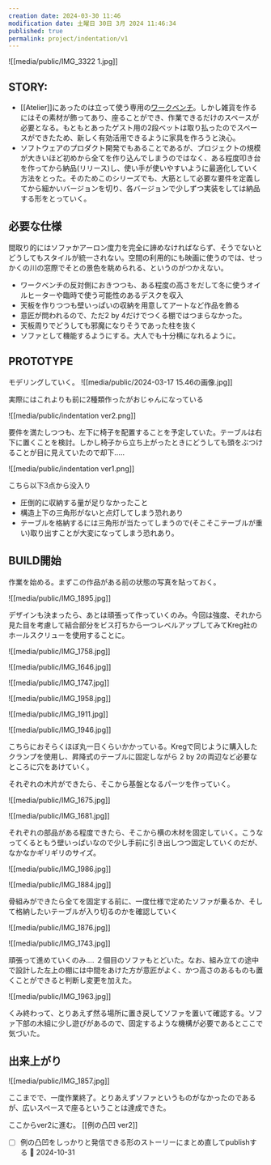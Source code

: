 ```yaml
---
creation date: 2024-03-30 11:46
modification date: 土曜日 30日 3月 2024 11:46:34
published: true
permalink: project/indentation/v1
---
```

![[media/public/IMG_3322 1.jpg]]

## STORY:
- [[Atelier]]にあったのは立って使う専用の[ワークベンチ](https://mdaisuke.net/jp/2023/08/21/%E3%83%99%E3%83%B3%E3%83%81/)。しかし雑貨を作るにはその素材が飾ってあり、座ることができ、作業できるだけのスペースが必要となる。もともとあったゲスト用の2段ベットは取り払ったのでスペースができたため、新しく有効活用できるように家具を作ろうと決心。
- ソフトウェアのプロダクト開発でもあることであるが、プロジェクトの規模が大きいほど初めから全てを作り込んでしまうのではなく、ある程度叩き台を作ってから納品(リリース)し、使い手が使いやすいように最適化していく方法をとった。そのためこのシリーズでも、大筋として必要な要件を定義してから細かいバージョンを切り、各バージョンで少しずつ実装をしては納品する形をとっていく。

## 必要な仕様

間取り的にはソファかアーロン度力を完全に諦めなければならず、そうでないとどうしてもスタイルが統一されない。空間の利用的にも映画に使うのでは、せっかくの川の窓際でそとの景色を眺められる、というのがつかえない。

- ワークベンチの反対側におきつつも、ある程度の高さをだして冬に使うオイルヒーターや臨時で使う可能性のあるデスクを収入
- 天板を作りつつも壁いっぱいの収納を用意してアートなど作品を飾る
- 意匠が問われるので、ただ2 by 4だけでつくる棚ではつまらなかった。
- 天板周りでどうしても邪魔になりそうであった柱を抜く
- ソファとして機能するようにする。大人でも十分横になれるように。

## PROTOTYPE

モデリングしていく。
![[media/public/2024-03-17 15.46の画像.jpg]]

実際にはこれよりも前に2種類作ったがおじゃんになっている


![[media/public/indentation ver2.png]]

要件を満たしつつも、左下に椅子を配置することを予定していた。テーブルは右下に置くことを検討。しかし椅子から立ち上がったときにどうしても頭をぶつけることが目に見えていたので却下.....


![[media/public/indentation ver1.png]]

こちら以下3点から没入り
- 圧倒的に収納する量が足りなかったこと
- 構造上下の三角形がないと点灯してしまう恐れあり
- テーブルを格納するには三角形が当たってしまうので(そこそこテーブルが重い)取り出すことが大変になってしまう恐れあり。

## BUILD開始

作業を始める。まずこの作品がある前の状態の写真を貼っておく。

![[media/public/IMG_1895.jpg]]

デザインも決まったら、あとは頑張って作っていくのみ。今回は強度、それから見た目を考慮して結合部分をビス打ちから一つレベルアップしてみてKreg社のホールスクリューを使用することに。


![[media/public/IMG_1758.jpg]]


![[media/public/IMG_1646.jpg]]


![[media/public/IMG_1747.jpg]]


![[media/public/IMG_1958.jpg]]

![[media/public/IMG_1911.jpg]]


![[media/public/IMG_1946.jpg]]


こちらにおそらくほぼ丸一日くらいかかっている。Kregで同じように購入したクランプを使用し、昇降式のテーブルに固定しながら 2 by 2の両辺など必要なところに穴をあけていく。

それぞれの木片ができたら、そこから基盤となるパーツを作っていく。

![[media/public/IMG_1675.jpg]]


![[media/public/IMG_1681.jpg]]

それぞれの部品がある程度できたら、そこから横の木材を固定していく。こうなってくるともう壁いっぱいなので少し手前に引き出しつつ固定していくのだが、なかなかギリギリのサイズ。

![[media/public/IMG_1986.jpg]]


![[media/public/IMG_1884.jpg]]


骨組みができたら全てを固定する前に、一度仕様で定めたソファが乗るか、そして格納したいテーブルが入り切るのかを確認していく

![[media/public/IMG_1876.jpg]]


![[media/public/IMG_1743.jpg]]

頑張って進めていくのみ.... ２個目のソファもとどいた。なお、組み立ての途中で設計した左上の棚には中間をあけた方が意匠がよく、かつ高さのあるものも置くことができると判断し変更を加えた。


![[media/public/IMG_1963.jpg]]

くみ終わって、とりあえず然る場所に置き戻してソファを置いて確認する。ソファ下部の木組に少し遊びがあるので、固定するような機構が必要であるとここで気づいた。
## 出来上がり


![[media/public/IMG_1857.jpg]]

ここまでで、一度作業終了。とりあえずソファというものがなかったのであるが、広いスペースで座るということは達成できた。

ここからver2に進む。
[[例の凸凹 ver2]]

- [ ] 例の凸凹をしっかりと発信できる形のストーリーにまとめ直してpublishする 📅 2024-10-31